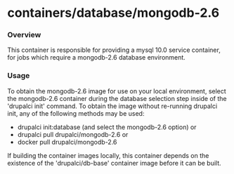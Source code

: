 containers/database/mongodb-2.6
====

### Overview

This container is responsible for providing a mysql 10.0 service container,
for jobs which require a mongodb-2.6 database environment.

### Usage

To obtain the mongodb-2.6 image for use on your local environment, select the
mongodb-2.6 container during the database selection step inside of the
'drupalci init' command.  To obtain the image without re-running drupalci init,
any of the following methods may be used:
- drupalci init:database (and select the mongodb-2.6 option)
  or
- drupalci pull drupalci/mongodb-2.6
  or
- docker pull drupalci/mongodb-2.6

If building the container images locally, this container depends on the
existence of the 'drupalci/db-base' container image before it can be built.
